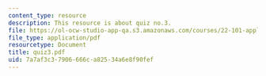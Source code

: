 ```yaml
---
content_type: resource
description: This resource is about quiz no.3.
file: https://ol-ocw-studio-app-qa.s3.amazonaws.com/courses/22-101-applied-nuclear-physics-fall-2006/7a7af3c37906666ca82534a6e8f90fef_quiz3.pdf
file_type: application/pdf
resourcetype: Document
title: quiz3.pdf
uid: 7a7af3c3-7906-666c-a825-34a6e8f90fef
---
```

